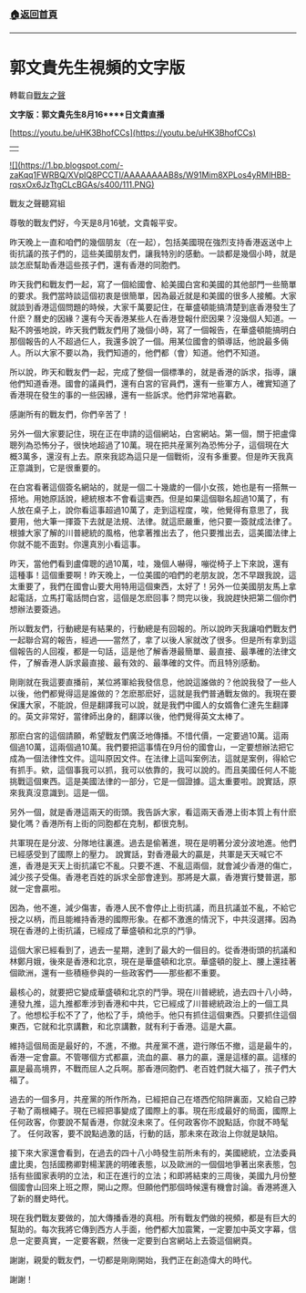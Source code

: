 ###  [:house:返回首頁](https://github.com/ourhimalayas/txt)
---
# 郭文貴先生視頻的文字版
轉載自[戰友之聲](http://littleantvoice.blogspot.com)

**文字版：****郭文貴先生****8****月****16****日文貴直播**


[https://youtu.be/uHK3BhofCCs](https://youtu.be/uHK3BhofCCs)






|  |
| --- |
|  |  |







[!\[\](https://1.bp.blogspot.com/-zaKqq1FWRBQ/XVpIQ8PCCTI/AAAAAAAAB8s/W91Mim8XPLos4yRMlHBB-rqsxOx6JzTtgCLcBGAs/s400/111.PNG)](https://1.bp.blogspot.com/-zaKqq1FWRBQ/XVpIQ8PCCTI/AAAAAAAAB8s/W91Mim8XPLos4yRMlHBB-rqsxOx6JzTtgCLcBGAs/s1600/111.PNG)


戰友之聲聽寫組



尊敬的戰友們好，今天是8月16號，文貴報平安。


昨天晚上一直和咱們的幾個朋友（在一起），包括美國現在強烈支持香港返送中上街抗議的孩子們的，這些美國朋友們，讓我特別的感動。一談都是幾個小時，就是談怎麽幫助香港這些孩子們，還有香港的同胞們。


昨天我們和戰友們一起，寫了一個給國會、給美國白宮和美國的其他部門一些簡單的要求。我們當時談這個初衷是很簡單，因為最近就是和美國的很多人接觸。大家就談到香港這個問題的時候，大家千萬要記住，在華盛頓能搞清楚到底香港發生了什麽？曆史的因緣？還有今天香港某些人在香港登報什麽因果？沒幾個人知道。一點不誇張地說，昨天我們戰友們用了幾個小時，寫了一個報告，在華盛頓能搞明白那個報告的人不超過仨人，我還多說了一個。用某位國會的領導話，他說最多倆人。所以大家不要以為，我們知道的，他們都（會）知道。他們不知道。


所以說，昨天和戰友們一起，完成了整個一個標準的，就是香港的訴求，指導，讓他們知道香港。國會的議員們，還有白宮的官員們，還有一些軍方人，確實知道了香港現在發生的事的一些因緣，還有一些訴求。他們非常地喜歡。


感謝所有的戰友們，你們辛苦了！


另外一個大家要記住，現在正在申請的這個網站，白宮網站。第一個，關于把盧偉聰列為恐怖分子，很快地超過了10萬。現在把共産黨列為恐怖分子，這個現在大概3萬多，還沒有上去。原來我認為這只是一個戰術，沒有多重要。但是昨天我真正意識到，它是很重要的。


在白宮看著這個簽名網站的，就是一個二十幾歲的一個小女孩，她也是有一搭無一搭地。用她原話說，總統根本不會看這東西。但是如果這個聯名超過10萬了，有人放在桌子上，說你看這事超過10萬了，走到這程度，唉，他覺得有意思了，我要用，他大筆一揮簽下去就是法規、法律。就這麽嚴重，他只要一簽就成法律了。根據大家了解的川普總統的風格，他拿著推出去了，他只要推出去，這美國法律上你就不能不面對。你還真別小看這事。


昨天，當他們看到盧偉聰的過10萬，哇，幾個人嚇得，嘣從椅子上下來說，還有這種事！這個重要啊！昨天晚上，一位美國的咱們的老朋友說，怎不早跟我說，這太重要了，我們在國會山要大用特用這個東西，太好了！另外一位美國朋友馬上拿起電話，立馬打電話問白宮，這個是怎麽回事？問完以後，我說趕快把第二個你們想辦法要簽過。


所以戰友們，行動總是有結果的，行動總是有回報的。所以說昨天我讓咱們戰友們一起聯合寫的報告，經過——當然了，拿了以後人家就改了很多。但是所有拿到這個報告的人回複，都是一句話，這是他了解香港最簡單、最直接、最準確的法律文件，了解香港人訴求最直接、最有效的、最準確的文件。而且特別感動。


剛剛就在我這要直播前，某位將軍給我發信息，他說這誰做的？他說我發了一些人以後，他們都覺得這是誰做的？怎麽那麽好，這就是我們普通戰友做的。我現在要保護大家，不能說，但是翻譯我可以說，就是我們中國人的女婿魯仁達先生翻譯的。英文非常好，當律師出身的，翻譯以後，他們覺得英文太棒了。


那麽白宮的這個請願，希望戰友們廣泛地傳播。不惜代價，一定要過10萬。這兩個過10萬，這兩個過10萬。我們要把這事情在9月份的國會山，一定要想辦法把它成為一個法律性文件。這叫原因文件。在法律上這叫案例法，這就是案例，得給它有抓手。欸，這個事我可以抓，我可以依靠的，我可以說的。而且美國任何人不能挑戰這個東西。這是美國法律的一部分，它是一個證據。這太重要啦。說實話，原來我真沒意識到。這是一個。


另外一個，就是香港這兩天的街頭。我告訴大家，看這兩天香港上街本質上有什麽變化嗎？香港所有上街的同胞都在克制，都很克制。


共軍現在是分波、分隊地往裏進。過去是偷著進，現在是明著分波分波地進。他們已經感受到了國際上的壓力。 說實話，對香港最大的贏是，共軍是天天喊它不進，香港是天天上街抗議它不亂。只要不進、不亂這兩個，就會減少香港的傷亡，減少孩子受傷。香港老百姓的訴求全部會達到。那將是大贏，香港實行雙普選，那就一定會贏啦。


因為，他不進，減少傷害，香港人民不會停止上街抗議，而且抗議並不亂，不給它授之以柄，而且能維持香港的國際形象。在都不激進的情況下，中共沒選擇。因為現在香港的上街抗議，已經成了華盛頓和北京的鬥爭。


這個大家已經看到了，過去一星期，達到了最大的一個目的。從香港街頭的抗議和林鄭月娥，後來是香港和北京，現在是華盛頓和北京。華盛頓的腚上、腰上還挂著個歐洲，還有一些積極參與的一些政客們——那些都不重要。


最核心的，就要把它變成華盛頓和北京的鬥爭。現在川普總統，過去四十八小時，連發九推，這九推都牽涉到香港和中共，它已經成了川普總統政治上的一個工具了。他想松手松不了了，他松了手，燒他手。他只有抓住這個東西。只要抓住這個東西，它就和北京講數，和北京講數，就有利于香港。這是大贏。


維持這個局面是最好的，不進，不撤。共産黨不進，遊行隊伍不撤，這是最牛的，香港一定會贏。不管哪個方式都贏，流血的贏、暴力的贏，還是這樣的贏。這樣的贏是最高境界，不戰而屈人之兵啊。那香港同胞們、老百姓們就大福了，孩子們大福了。


過去的一個多月，共産黨的所作所為，已經把自己在塔西佗陷阱裏面，又給自己脖子勒了兩根繩子。現在已經把事變成了國際上的事。現在形成最好的局面，國際上任何政客，你要說不幫香港，你就沒未來了。任何政客你不說點話，你就不時髦了。 任何政客，要不說點過激的話，行動的話，那未來在政治上你就是缺陷。


接下來大家還會看到，在過去的四十八小時發生前所未有的，美國總統，立法委員盧比奧，包括國務卿對楊潔篪的明確表態，以及歐洲的一個個地爭著出來表態，包括有些國家表明的立法，和正在進行的立法；和即將結束的三周後，美國九月份整個國會山回來上班之際，開山之際。但願他們那個時候還有機會討論。香港將進入了新的曆史時代。


現在我們戰友要做的，加大傳播香港的真相。所有戰友們做的視頻，都是有巨大的幫助的。每次我將它傳到西方人手面，他們都大加震驚，一定要加中英文字幕，信息一定要真實，一定要客觀，然後一定要到白宮網站上去簽這個網頁。


謝謝，親愛的戰友們，一切都是剛剛開始，我們正在創造偉大的時代。


謝謝！